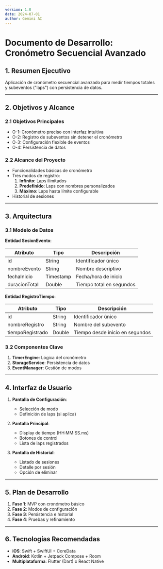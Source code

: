 ```yaml
---
version: 1.0
date: 2024-07-01
author: Gemini AI
---
```


# Documento de Desarrollo: Cronómetro Secuencial Avanzado

## 1. Resumen Ejecutivo

Aplicación de cronómetro secuencial avanzado para medir tiempos totales y subeventos ("laps") con persistencia de datos.

---

## 2. Objetivos y Alcance

### 2.1 Objetivos Principales

- O-1: Cronómetro preciso con interfaz intuitiva
- O-2: Registro de subeventos sin detener el cronómetro
- O-3: Configuración flexible de eventos
- O-4: Persistencia de datos

### 2.2 Alcance del Proyecto

- Funcionalidades básicas de cronómetro
- Tres modos de registro:
  1. **Infinito**: Laps ilimitados
  2. **Predefinido**: Laps con nombres personalizados
  3. **Máximo**: Laps hasta límite configurable
- Historial de sesiones

---

## 3. Arquitectura

### 3.1 Modelo de Datos

**Entidad SesionEvento**:

| Atributo          | Tipo       | Descripción                     |
|-------------------|------------|---------------------------------|
| id                | String     | Identificador único            |
| nombreEvento      | String     | Nombre descriptivo             |
| fechaInicio       | Timestamp  | Fecha/hora de inicio           |
| duracionTotal     | Double     | Tiempo total en segundos       |

**Entidad RegistroTiempo**:

| Atributo          | Tipo       | Descripción                     |
|-------------------|------------|---------------------------------|
| id                | String     | Identificador único            |
| nombreRegistro    | String     | Nombre del subevento           |
| tiempoRegistrado  | Double     | Tiempo desde inicio en segundos|

### 3.2 Componentes Clave

1. **TimerEngine**: Lógica del cronómetro
2. **StorageService**: Persistencia de datos
3. **EventManager**: Gestión de modos

---

## 4. Interfaz de Usuario

1. **Pantalla de Configuración**:
   - Selección de modo
   - Definición de laps (si aplica)

2. **Pantalla Principal**:
   - Display de tiempo (HH:MM:SS.ms)
   - Botones de control
   - Lista de laps registrados

3. **Pantalla de Historial**:
   - Listado de sesiones
   - Detalle por sesión
   - Opción de eliminar

---

## 5. Plan de Desarrollo

1. **Fase 1**: MVP con cronómetro básico
2. **Fase 2**: Modos de configuración
3. **Fase 3**: Persistencia e historial
4. **Fase 4**: Pruebas y refinamiento

---

## 6. Tecnologías Recomendadas

- **iOS**: Swift + SwiftUI + CoreData
- **Android**: Kotlin + Jetpack Compose + Room
- **Multiplataforma**: Flutter (Dart) o React Native
